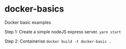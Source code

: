 # docker-basics
Docker basic examples

Step 1:
Create a simple nodeJS express server. `yarn start`

Step 2:
Containerise `docker build -t docker-basic .`